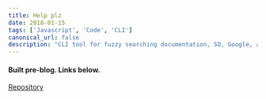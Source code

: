 ```yaml
---
title: Help plz
date: 2018-01-15
tags: ['Javascript', 'Code', 'CLI']
canonical_url: false
description: "CLI tool for fuzzy searching documentation, SO, Google, and npm."
---
```

#### Built pre-blog. Links below.

[Repository](https://github.com/delafields/CLI/tree/master/HelpPlz)